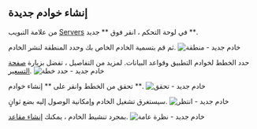 ## إنشاء خوادم جديدة

من علامة التبويب [Servers](https://app.hisabcloud.com/dashboard/servers) في لوحة التحكم ، انقر فوق ** جديد **.

ثم قم بتسمية الخادم الخاص بك وحدد المنطقة لنشر الخادم. ![خادم جديد - منطقة](https://frappecloud.com/files/new-server.png)

حدد الخطط لخوادم التطبيق وقواعد البيانات. لمزيد من التفاصيل ، تفضل بزيارة [صفحة التسعير](https://frappecloud.com/pricing). ![خادم جديد - حدد خطة](https://frappecloud.com/files/server-app-plan.png)

تحقق من الخطط وانقر على ** إنشاء خوادم **. ![خادم جديد - تحقق](https://frappecloud.com/files/server-verify.png)

سيستغرق تشغيل الخادم وإمكانية الوصول إليه بضع ثوانٍ. ![خادم جديد - انتظر](https://frappecloud.com/files/server-wait.png)

بمجرد تنشيط الخادم ، يمكنك [إنشاء مقاعد](https://frappecloud.com/docs/servers/new_bench). ![خادم جديد - نظرة عامة](https://frappecloud.com/files/server-overview.png)